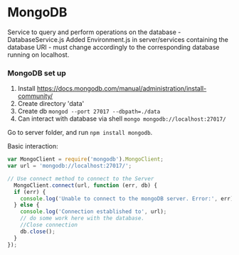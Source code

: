 # MongoDB
Service to query and perform operations on the database - DatabaseService.js
Added Environment.js in server/services containing the database URI - must change accordingly to the corresponding database running on localhost.
### MongoDB set up
1. Install https://docs.mongodb.com/manual/administration/install-community/
2. Create directory 'data'
3. Create db `mongod --port 27017 --dbpath=./data`
4. Can interact with database via shell `mongo mongodb://localhost:27017/`

Go to server folder, and run `npm install mongodb`.

Basic interaction:
```javascript
var MongoClient = require('mongodb').MongoClient;
var url = 'mongodb://localhost:27017/';

// Use connect method to connect to the Server
  MongoClient.connect(url, function (err, db) {
  if (err) {
    console.log('Unable to connect to the mongoDB server. Error:', err);
  } else {
    console.log('Connection established to', url);
    // do some work here with the database.
    //Close connection
    db.close();
  }
});
```